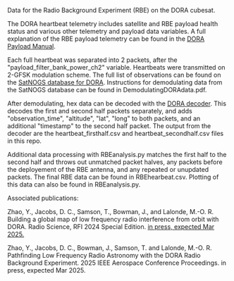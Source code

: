 Data for the Radio Background Experiment (RBE) on the DORA cubesat.

The DORA heartbeat telemetry includes satellite and RBE payload health status and various other telemetry and payload data variables. A full explanation of the RBE payload telemetry can be found in the [DORA Payload Manual](https://docs.google.com/document/d/1KkSb6C9l4m5digKVfBHimGuwScWpahmjAZQ6TM97j2k/edit?tab=t.0).

Each full heartbeat was separated into 2 packets, after the "payload_filter_bank_power_ch2" variable. Heartbeats were transmitted on 2-GFSK modulation scheme. The full list of observations can be found on the [SatNOGS database for DORA](https://db.satnogs.org/satellite/QZRL-4914-4557-2700-9931). Instructions for demodulating data from the SatNOGS database can be found in DemodulatingDORAdata.pdf.

After demodulating, hex data can be decoded with the [DORA decoder](https://github.com/DylanL7/dora-data). This decodes the first and second half packets separately, and adds "observation_time", "altitude", "lat", "long" to both packets, and an additional "timestamp" to the second half packet. The output from the decoder are the heartbeat_firsthalf.csv and heartbeat_secondhalf.csv files in this repo.

Additional data processing with RBEanalysis.py matches the first half to the second half and throws out unmatched packet halves, any packets before the deployement of the RBE antenna, and any repeated or unupdated packets. The final RBE data can be found in RBEhearbeat.csv. Plotting of this data can also be found in RBEanalysis.py.

Associated publications:

Zhao, Y., Jacobs, D. C., Samson, T., Bowman, J., and Lalonde, M.-O. R. Building a global map of low frequency radio interference from orbit with DORA. Radio Science, RFI 2024 Special Edition. [in press, expected Mar 2025.](https://doi.org/10.22541/essoar.173884449.96853776/v1)

Zhao, Y., Jacobs, D. C., Bowman, J., Samson, T. and Lalonde, M.-O. R. Pathfinding Low Frequency Radio Astronomy with the DORA Radio Background Experiment. 2025 IEEE Aerospace Conference Proceedings. in press, expected Mar 2025.

